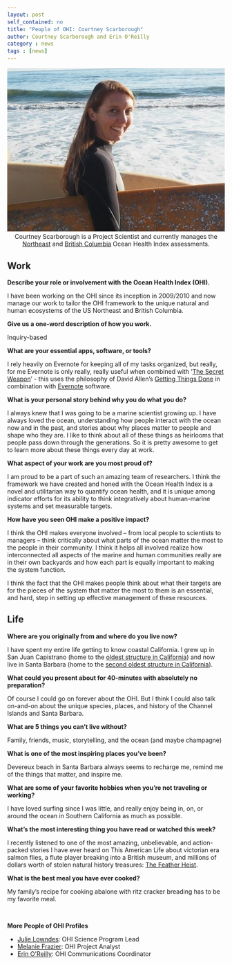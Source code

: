 ```yaml
---
layout: post
self_contained: no
title: "People of OHI: Courtney Scarborough"
author: Courtney Scarborough and Erin O'Reilly
category : news 
tags : [news]
---
```

<center><img src="../assets/blog_images/CourtneyScarborough.jpg" width="550px"><br/>
Courtney Scarborough is a Project Scientist and currently manages the <a href="http://www.ohi-northeast.org/">Northeast</a> and <a href="http://www.ohibc.org/">British Columbia</a> Ocean Health Index assessments.</center>

## Work 

**Describe your role or involvement with the Ocean Health Index (OHI).**

I have been working on the OHI since its inception in 2009/2010 and now manage our work to tailor the OHI framework to the unique natural and human ecosystems of the US Northeast and British Columbia.

**Give us a one-word description of how you work.**

Inquiry-based

**What are your essential apps, software, or tools?**

I rely heavily on Evernote for keeping all of my tasks organized, but really, for me Evernote is only really, really useful when combined with ‘[The Secret Weapon](https://thesecretweapon.org/wp-content/uploads/2018/02/The-Secret-Weapon-Manifesto.pdf)’ - this uses the philosophy of David Allen’s [Getting Things Done](https://www.amazon.com/Getting-Things-Done-Stress-Free-Productivity/dp/0142000280/ref=sr_1_1?ie=UTF8&qid=1318977355&sr=8-1) in combination with [Evernote](https://evernote.com/) software.

**What is your personal story behind why you do what you do?**

I always knew that I was going to be a marine scientist growing up. I have always loved the ocean, understanding how people interact with the ocean now and in the past, and stories about why places matter to people and shape who they are. I like to think about all of these things as heirlooms that people pass down through the generations. So it is pretty awesome to get to learn more about these things every day at work.

**What aspect of your work are you most proud of?**

I am proud to be a part of such an amazing team of researchers. I think the framework we have created and honed with the Ocean Health Index is a novel and utilitarian way to quantify ocean health, and it is unique among indicator efforts for its ability to think integratively about human-marine systems and set measurable targets.

**How have you seen OHI make a positive impact?**

I think the OHI makes everyone involved – from local people to scientists to managers – think critically about what parts of the ocean matter the most to the people in their community. I think it helps all involved realize how interconnected all aspects of the marine and human communities really are in their own backyards and how each part is equally important to making the system function. 

I think the fact that the OHI makes people think about what their targets are for the pieces of the system that matter the most to them is an essential, and hard, step in setting up effective management of these resources.

## Life

**Where are you originally from and where do you live now?**

I have spent my entire life getting to know coastal California. I grew up in San Juan Capistrano (home to the [oldest structure in California](https://en.wikipedia.org/wiki/Mission_San_Juan_Capistrano)) and now live in Santa Barbara (home to the [second oldest structure in California](https://en.wikipedia.org/wiki/Presidio_of_Santa_Barbara)).

**What could you present about for 40-minutes with absolutely no preparation?**

Of course I could go on forever about the OHI. But I think I could also talk on-and-on about the unique species, places, and history of the Channel Islands and Santa Barbara.

**What are 5 things you can’t live without?**

Family, friends, music, storytelling, and the ocean (and maybe champagne)

**What is one of the most inspiring places you’ve been?**

Devereux beach in Santa Barbara always seems to recharge me, remind me of the things that matter, and inspire me.

**What are some of your favorite hobbies when you’re not traveling or working?**

I have loved surfing since I was little, and really enjoy being in, on, or around the ocean in Southern California as much as possible.

**What’s the most interesting thing you have read or watched this week?**

I recently listened to one of the most amazing, unbelievable, and action-packed stories I have ever heard on This American Life about victorian era salmon flies, a flute player breaking into a British museum, and millions of dollars worth of stolen natural history treasures: [The Feather Heist](https://www.thisamericanlife.org/654/the-feather-heist).

**What is the best meal you have ever cooked?**

My family’s recipe for cooking abalone with ritz cracker breading has to be my favorite meal.

<br>

**More People of OHI Profiles**

- [Julie Lowndes](http://ohi-science.org/news/people-of-ohi-julie-lowndes): OHI Science Program Lead<br/>
- [Melanie Frazier](http://ohi-science.org/news/people-of-ohi-melanie-frazier): OHI Project Analyst<br/>
- [Erin O'Reilly](http://ohi-science.org/news/people-of-ohi-erin-oreilly): OHI Communications Coordinator
